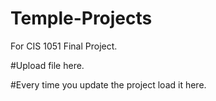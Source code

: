 # Temple-Projects
For CIS 1051 Final Project. 

#Upload file here.

#Every time you update the project load it here.
